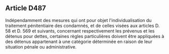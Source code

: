 Article D487
----
Indépendamment des mesures qui ont pour objet l'individualisation du traitement
pénitentiaire des condamnés, et de celles visées aux articles D. 58 et D. 569 et
suivants, concernant respectivement les prévenus et les détenus pour dettes,
certaines règles particulières doivent être appliquées à des détenus appartenant
à une catégorie déterminée en raison de leur situation pénale ou administrative.
